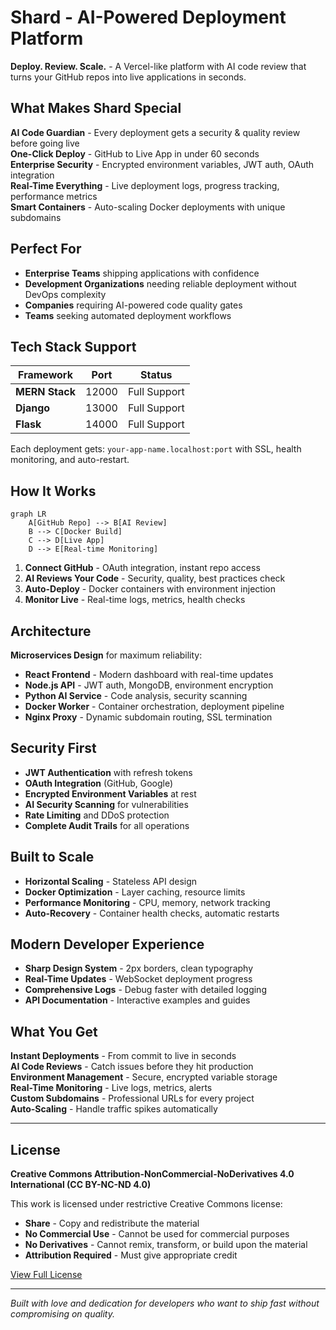 # Shard - AI-Powered Deployment Platform

**Deploy. Review. Scale.** - A Vercel-like platform with AI code review that turns your GitHub repos into live applications in seconds.

## What Makes Shard Special

**AI Code Guardian** - Every deployment gets a security & quality review before going live  
**One-Click Deploy** - GitHub to Live App in under 60 seconds  
**Enterprise Security** - Encrypted environment variables, JWT auth, OAuth integration  
**Real-Time Everything** - Live deployment logs, progress tracking, performance metrics  
**Smart Containers** - Auto-scaling Docker deployments with unique subdomains  

## Perfect For

- **Enterprise Teams** shipping applications with confidence
- **Development Organizations** needing reliable deployment without DevOps complexity  
- **Companies** requiring AI-powered code quality gates
- **Teams** seeking automated deployment workflows

## Tech Stack Support

| Framework | Port | Status |
|-----------|------|--------|
| **MERN Stack** | 12000 | Full Support |
| **Django** | 13000 | Full Support |  
| **Flask** | 14000 | Full Support |

Each deployment gets: `your-app-name.localhost:port` with SSL, health monitoring, and auto-restart.

## How It Works

```mermaid
graph LR
    A[GitHub Repo] --> B[AI Review]
    B --> C[Docker Build]
    C --> D[Live App]
    D --> E[Real-time Monitoring]
```

1. **Connect GitHub** - OAuth integration, instant repo access
2. **AI Reviews Your Code** - Security, quality, best practices check
3. **Auto-Deploy** - Docker containers with environment injection
4. **Monitor Live** - Real-time logs, metrics, health checks

## Architecture

**Microservices Design** for maximum reliability:

- **React Frontend** - Modern dashboard with real-time updates
- **Node.js API** - JWT auth, MongoDB, environment encryption  
- **Python AI Service** - Code analysis, security scanning
- **Docker Worker** - Container orchestration, deployment pipeline
- **Nginx Proxy** - Dynamic subdomain routing, SSL termination

## Security First

- **JWT Authentication** with refresh tokens
- **OAuth Integration** (GitHub, Google)  
- **Encrypted Environment Variables** at rest
- **AI Security Scanning** for vulnerabilities
- **Rate Limiting** and DDoS protection
- **Complete Audit Trails** for all operations

## Built to Scale

- **Horizontal Scaling** - Stateless API design
- **Docker Optimization** - Layer caching, resource limits
- **Performance Monitoring** - CPU, memory, network tracking
- **Auto-Recovery** - Container health checks, automatic restarts

## Modern Developer Experience  

- **Sharp Design System** - 2px borders, clean typography
- **Real-Time Updates** - WebSocket deployment progress
- **Comprehensive Logs** - Debug faster with detailed logging
- **API Documentation** - Interactive examples and guides

## What You Get

**Instant Deployments** - From commit to live in seconds  
**AI Code Reviews** - Catch issues before they hit production  
**Environment Management** - Secure, encrypted variable storage  
**Real-Time Monitoring** - Live logs, metrics, alerts  
**Custom Subdomains** - Professional URLs for every project  
**Auto-Scaling** - Handle traffic spikes automatically  

---

## License

**Creative Commons Attribution-NonCommercial-NoDerivatives 4.0 International (CC BY-NC-ND 4.0)**

This work is licensed under restrictive Creative Commons license:
- **Share** - Copy and redistribute the material
- **No Commercial Use** - Cannot be used for commercial purposes  
- **No Derivatives** - Cannot remix, transform, or build upon the material
- **Attribution Required** - Must give appropriate credit

[View Full License](https://creativecommons.org/licenses/by-nc-nd/4.0/)

---

*Built with love and dedication for developers who want to ship fast without compromising on quality.*
